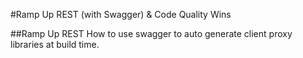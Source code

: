 #Ramp Up REST (with Swagger) & Code Quality Wins

##Ramp Up REST
How to use swagger to auto generate client proxy libraries at build time.